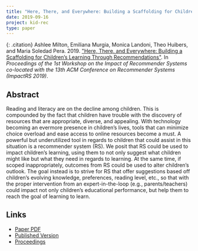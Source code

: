```yaml
---
title: "Here, There, and Everywhere: Building a Scaffolding for Children’s Learning Through Recommendations"
date: 2019-09-16
project: kid-rec
type: paper
---
```


{: .citation}
Ashlee Milton, Emiliana Murgia, Monica Landoni, Theo Huibers, and Maria Soledad Pera. 2019. ["Here, There, and Everywhere: Building a Scaffolding for Children’s Learning Through Recommendations"](#). In <cite>Proceedings of the 1st Workshop on the Impact of Recommender Systems co-located with the 13th ACM Conference on Recommender Systems (ImpactRS 2019)</cite>.

## Abstract

Reading and literacy are on the decline among children. This is compounded by the fact that children have trouble with the discovery of resources that are appropriate, diverse, and appealing. With technology becoming an evermore presence in children’s lives, tools that can minimize choice overload and ease access to online resources become a must. A powerful but underutilized tool in regards to children that could assist in this situation is a recommender system (RS). We posit that RS could be used to impact children’s learning, using them to not only suggest what children might like but what they need in regards to learning. At the same time, if scoped inappropriately, outcomes from RS could be used to alter children’s outlook. The goal instead is to strive for RS that offer suggestions based off children’s evolving knowledge, preferences, reading level, etc., so that with the proper intervention from an expert-in-the-loop (e.g., parents/teachers) could impact not only children’s educational performance, but help them to reach the goal of learning to learn.

## Links

* [Paper PDF](https://md.ekstrandom.net/pubs/reveal2018-mceval.pdf)
* [Published Version](https://impactrs19.github.io/)
* [Proceedings](http://ceur-ws.org/Vol-2462/)
